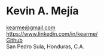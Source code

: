 # Kevin A. Mejía
<kearme@gmail.com>  
<https://www.linkedin.com/in/kearme/>  
[Github](https://www.github.com/kearme)  
San Pedro Sula, Honduras, C.A.
